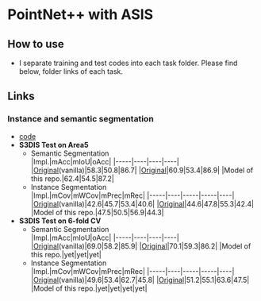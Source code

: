 # PointNet++ with ASIS
## How to use
- I separate training and test codes into each task folder. Please find below, folder links of each task.

## Links
### Instance and semantic segmentation
- [code](./Ins.Sem.Seg./README.md)
- **S3DIS Test on Area5**
  - Semantic Segmentation   
    |Impl.|mAcc|mIoU|oAcc|
    |-----|----|----|----|
    |[Original](https://github.com/WXinlong/ASIS)(vanilla)|58.3|50.8|86.7|
    |[Original](https://github.com/WXinlong/ASIS)|60.9|53.4|86.9|
    |Model of this repo.|62.4|54.5|87.2|
  - Instance Segmentation  
    |Impl.|mCov|mWCov|mPrec|mRec|
    |-----|----|-----|-----|----|
    |[Original](https://github.com/WXinlong/ASIS)(vanilla)|42.6|45.7|53.4|40.6|
    |[Original](https://github.com/WXinlong/ASIS)|44.6|47.8|55.3|42.4|
    |Model of this repo.|47.5|50.5|56.9|44.3|
- **S3DIS Test on 6-fold CV**
  - Semantic Segmentation   
    |Impl.|mAcc|mIoU|oAcc|
    |-----|----|----|----|
    |[Original](https://github.com/WXinlong/ASIS)(vanilla)|69.0|58.2|85.9|
    |[Original](https://github.com/WXinlong/ASIS)|70.1|59.3|86.2|
    |Model of this repo.|yet|yet|yet|
  - Instance Segmentation  
    |Impl.|mCov|mWCov|mPrec|mRec|
    |-----|----|-----|-----|----|
    |[Original](https://github.com/WXinlong/ASIS)(vanilla)|49.6|53.4|62.7|45.8|
    |[Original](https://github.com/WXinlong/ASIS)|51.2|55.1|63.6|47.5|
    |Model of this repo.|yet|yet|yet|yet|

